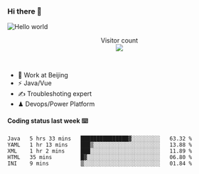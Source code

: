 ### Hi there 👋

<img src="https://raw.githubusercontent.com/sagar-viradiya/sagar-viradiya/master/resources/banner.png" alt="Hello world">
<p align="center"> 
  Visitor count<br/>
  <img src="https://profile-counter.glitch.me/youszoe/count.svg" />
</p>
<br/>

- 🍻 Work at Beijing 
- ⚡  Java/Vue
- ✍️  Troubleshoting expert
- ♟  Devops/Power Platform 

#### Coding status last week ⌨️

<!--START_SECTION:waka-->
```text
Java   5 hrs 33 mins   ███████████████▓░░░░░░░░░   63.32 % 
YAML   1 hr 13 mins    ███▒░░░░░░░░░░░░░░░░░░░░░   13.88 % 
XML    1 hr 2 mins     ███░░░░░░░░░░░░░░░░░░░░░░   11.89 % 
HTML   35 mins         █▓░░░░░░░░░░░░░░░░░░░░░░░   06.80 % 
INI    9 mins          ▒░░░░░░░░░░░░░░░░░░░░░░░░   01.84 % 
```
<!--END_SECTION:waka-->

<br/>
<center><img src="http://ghchart.rshah.org/409ba5/yousazoe" alt="" /></center>


